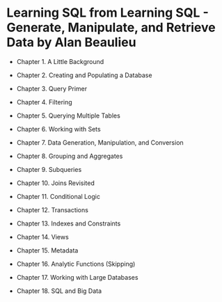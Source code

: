 # Learning SQL from Learning SQL - Generate, Manipulate, and Retrieve Data by Alan Beaulieu

- Chapter 1. A Little Background

- Chapter 2. Creating and Populating a Database

- Chapter 3. Query Primer

- Chapter 4. Filtering

- Chapter 5. Querying Multiple Tables

- Chapter 6. Working with Sets

- Chapter 7. Data Generation, Manipulation, and Conversion

- Chapter 8. Grouping and Aggregates

- Chapter 9. Subqueries

- Chapter 10. Joins Revisited

- Chapter 11. Conditional Logic

- Chapter 12. Transactions

- Chapter 13. Indexes and Constraints

- Chapter 14. Views

- Chapter 15. Metadata

- Chapter 16. Analytic Functions (Skipping)

- Chapter 17. Working with Large Databases

- Chapter 18. SQL and Big Data
